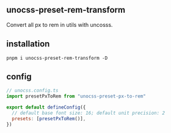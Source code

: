 ## unocss-preset-rem-transform
Convert all px to rem in utils with uncosss.

## installation
`pnpm i unocss-preset-rem-transform -D`

## config
``` javascript
// unocss.config.ts
import presetPxToRem from "unocss-preset-px-to-rem"

export default defineConfig({
  // default base font size: 16; default unit precision: 2
  presets: [presetPxToRem()],
})
```